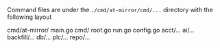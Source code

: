 Command files are under the `./cmd/at-mirror/cmd/...` directory
with the following layout

cmd/at-mirror/
  main.go
  cmd/
    root.go
    run.go
    config.go
    acct/...
    ai/...
    backfill/...
    db/...
    plc/...
    repo/...